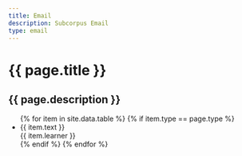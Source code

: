 ```yaml
---
title: Email
description: Subcorpus Email
type: email
---
```



<h1> {{ page.title }} </h1>
<h2> {{ page.description }} </h2>
<ul>
{% for item in site.data.table %}
  {% if item.type == page.type %}
    <li>
        {{ item.text }} <br>
        {{ item.learner }}
    </li>
  {% endif %}
{% endfor %}
</ul>
